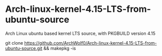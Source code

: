 # Arch-linux-kernel-4.15-LTS-from-ubuntu-source
Arch Linux ubuntu based kernel LTS source, with PKGBUILD version 4.15

git clone https://github.com/ArchWolf0/Arch-linux-kernel-4.15-LTS-from-ubuntu-source.git && makepkg -is

